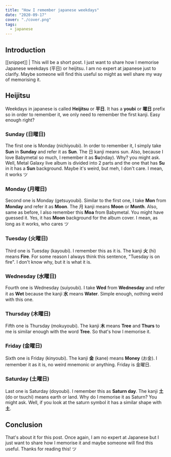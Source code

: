 ```yaml
---
title: "How I remember japanese weekdays"
date: "2020-09-17"
cover: "./cover.png"
tags:
  - japanese
---
```


## Introduction
[[snippet]]
| This will be a short post. I just want to share how I memorise Japanese weekdays (平日) or heijitsu. I am no expert at japanese just to clarify. Maybe someone will find this useful so might as well share my way of memorising it.

## Heijitsu
Weekdays in japanese is called **Heijitsu** or **平日**. It has a **youbi** or **曜日** prefix so in order to remember it, we only need to remember the first kanji. Easy enough right?

### Sunday (日曜日)
The first one is Monday (nichiyoubi). In order to remember it, I simply take **Sun** in **Sunday** and refer it as **Sun**. The 日 kanji means sun. Also, because I love Babymetal so much, I remember it as **Su**(nday). Why? you might ask. Well, Metal Galaxy live album is divided into 2 parts and the one that has **Su** in it has a **Sun** background. Maybe it's weird, but meh, I don't care. I mean, it works ツ

### Monday (月曜日)
Second one is Monday (getsuyoubi). Similar to the first one, I take **Mon** from **Monday** and refer it as **Moon**. The 月 kanji means **Moon** or **Month**. Also, same as before, I also remember this **Moa** from Babymetal. You might have guessed it. Yes, it has **Moon** background for the album cover. I mean, as long as it works, who cares ツ

### Tuesday (火曜日)
Third one is Tuesday (kayoubi). I remember this as it is. The kanji **火** (hi) means **Fire**. For some reason I always think this sentence, "Tuesday is on fire". I don't know why, but it is what it is.

### Wednesday (水曜日)
Fourth one is Wednesday (suiyoubi). I take **Wed** from **Wednesday** and refer it as **Wet** because the kanji **水** means **Water**. Simple enough, nothing weird with this one.

### Thursday (木曜日)
Fifth one is Thursday (mokuyoubi). The kanji **木** means **Tree** and **Thurs** to me is similar enough with the word **Tree**. So that's how I memorise it.

### Friday (金曜日)
Sixth one is Friday (kinyoubi). The kanji **金** (kane) means **Money** (お金). I remember it as it is, no weird mnemonic or anything. Friday is 金曜日.

### Saturday (土曜日)
Last one is Saturday (doyoubi). I remember this as **Saturn day**. The kanji **土** (do or tsuchi) means earth or land. Why do I memorise it as Saturn? You might ask. Well, if you look at the saturn symbol it has a similar shape with **土**.

## Conclusion
That's about it for this post. Once again, I am no expert at Japanese but I just want to share how I memorise it and maybe someone will find this useful. Thanks for reading this! ツ
